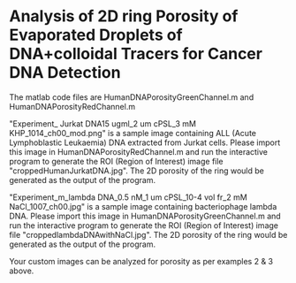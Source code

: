 # Analysis of 2D ring Porosity of Evaporated Droplets of DNA+colloidal Tracers for Cancer DNA Detection

The matlab code files are HumanDNAPorosityGreenChannel.m and HumanDNAPorosityRedChannel.m

"Experiment_ Jurkat DNA15 ugml_2 um cPSL_3 mM KHP_1014_ch00_mod.png" is a sample image containing ALL (Acute Lymphoblastic Leukaemia) DNA extracted from Jurkat cells. Please import this image in HumanDNAPorosityRedChannel.m and run the interactive program to generate the ROI (Region of Interest) image file "croppedHumanJurkatDNA.jpg". The 2D porosity of the ring would be generated as the output of the program.

"Experiment_m_lambda DNA_0.5 nM_1 um cPSL_10-4 vol fr_2 mM NaCl_1007_ch00.jpg" is a sample image containing bacteriophage lambda DNA. Please import this image in HumanDNAPorosityGreenChannel.m and run the interactive program to generate the ROI (Region of Interest) image file "croppedlambdaDNAwithNaCl.jpg". The 2D porosity of the ring would be generated as the output of the program.

 Your custom images can be analyzed for porosity as per examples 2 & 3 above.
